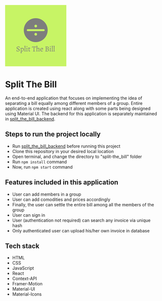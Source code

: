 <img src="./src/images/stb_logo.png" alt="split_the_bill_logo" />

# Split The Bill

An end-to-end application that focuses on implementing the idea of separating a bill equally among different members of a group. Entire application is created using react along with some parts being designed using Material UI. The backend for this application is separately maintained in <a href="https://github.com/kapsxx/split_the_bill_backend" >split_the_bill_backend</a>.

## Steps to run the project locally
* Run <a href="https://github.com/kapsxx/split_the_bill_backend" >split_the_bill_backend</a> before running this project
* Clone this repository in your desired local location
* Open terminal, and change the directory to "split-the_bill" folder
* Run ```npm install``` command
* Now, run ```npm start``` command

## Features included in this application
* User can add members in a group
* User can add comodities and prices accordingly
* Finally, the user can settle the entire bill among all the members of the group
* User can sign in
* User (authentication not required) can search any invoice via unique hash
* Only authenticated user can upload his/her own invoice in database

## Tech stack
* HTML
* CSS
* JavaScript
* React
* Context-API
* Framer-Motion
* Material-UI
* Material-Icons
